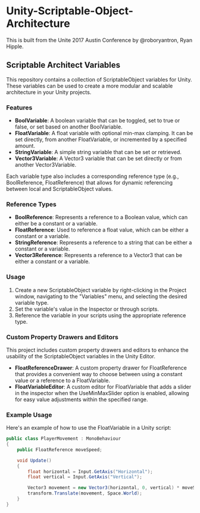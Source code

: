 # Unity-Scriptable-Object-Architecture

This is built from the Unite 2017 Austin Conference by @roboryantron, Ryan Hipple.

## Scriptable Architect Variables

This repository contains a collection of ScriptableObject variables for Unity. These variables can be used to create a more modular and scalable architecture in your Unity projects.

### Features

- **BoolVariable**: A boolean variable that can be toggled, set to true or false, or set based on another BoolVariable.
- **FloatVariable**: A float variable with optional min-max clamping. It can be set directly, from another FloatVariable, or incremented by a specified amount.
- **StringVariable**: A simple string variable that can be set or retrieved.
- **Vector3Variable**: A Vector3 variable that can be set directly or from another Vector3Variable.

Each variable type also includes a corresponding reference type (e.g., BoolReference, FloatReference) that allows for dynamic referencing between local and ScriptableObject values.

### Reference Types

- **BoolReference**: Represents a reference to a Boolean value, which can either be a constant or a variable.
- **FloatReference**: Used to reference a float value, which can be either a constant or a variable.
- **StringReference**: Represents a reference to a string that can be either a constant or a variable.
- **Vector3Reference**: Represents a reference to a Vector3 that can be either a constant or a variable.

### Usage

1. Create a new ScriptableObject variable by right-clicking in the Project window, navigating to the "Variables" menu, and selecting the desired variable type.
2. Set the variable's value in the Inspector or through scripts.
3. Reference the variable in your scripts using the appropriate reference type.

### Custom Property Drawers and Editors

This project includes custom property drawers and editors to enhance the usability of the ScriptableObject variables in the Unity Editor.

- **FloatReferenceDrawer**: A custom property drawer for FloatReference that provides a convenient way to choose between using a constant value or a reference to a FloatVariable.
- **FloatVariableEditor**: A custom editor for FloatVariable that adds a slider in the inspector when the UseMinMaxSlider option is enabled, allowing for easy value adjustments within the specified range.

### Example Usage

Here's an example of how to use the FloatVariable in a Unity script:

```csharp
public class PlayerMovement : MonoBehaviour
{
    public FloatReference moveSpeed;

    void Update()
    {
        float horizontal = Input.GetAxis("Horizontal");
        float vertical = Input.GetAxis("Vertical");

        Vector3 movement = new Vector3(horizontal, 0, vertical) * moveSpeed.Value * Time.deltaTime;
        transform.Translate(movement, Space.World);
    }
}
```

